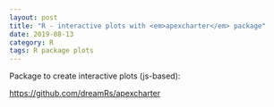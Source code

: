 ```yaml
---
layout: post
title: "R - interactive plots with <em>apexcharter</em> package"
date: 2019-08-13
category: R
tags: R package plots
---
```



Package to create interactive plots (js-based):



<a href="https://github.com/dreamRs/apexcharter">https://github.com/dreamRs/apexcharter</a>



